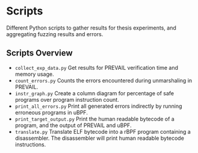 # Scripts

Different Python scripts to gather results for thesis experiments, and aggregating fuzzing results and errors.

## Scripts Overview

- `collect_exp_data.py` Get results for PREVAIL verification time and memory usage.
- `count_errors.py` Counts the errors encountered during unmarshaling in PREVAIL.
- `instr_graph.py` Create a column diagram for percentage of safe programs over program instruction count.
- `print_all_errors.py` Print all generated errors indirectly by running erroneous programs in uBPF.
- `print_target_output.py` Print the human readable bytecode of a program, and the output of PREVAIL and uBPF. 
- `translate.py` Translate ELF bytecode into a rBPF program containing a disassembler. The disassembler will print human readable bytecode instructions.
